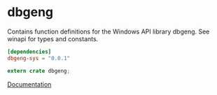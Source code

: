 # dbgeng #
Contains function definitions for the Windows API library dbgeng. See winapi for types and constants.

```toml
[dependencies]
dbgeng-sys = "0.0.1"
```

```rust
extern crate dbgeng;
```

[Documentation](https://retep998.github.io/doc/winapi/dbgeng/)
